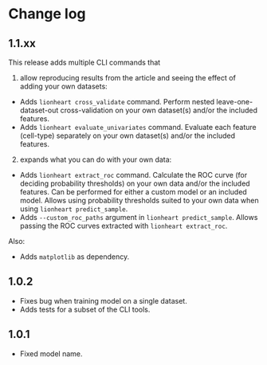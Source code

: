 # Change log

## 1.1.xx

This release adds multiple CLI commands that 

1) allow reproducing results from the article and seeing the effect of adding your own datasets:

 - Adds `lionheart cross_validate` command. Perform nested leave-one-dataset-out cross-validation on your own dataset(s) and/or the included features.
 - Adds `lionheart evaluate_univariates` command. Evaluate each feature (cell-type) separately on your own dataset(s) and/or the included features.
 
2) expands what you can do with your own data:

 - Adds `lionheart extract_roc` command. Calculate the ROC curve (for deciding probability thresholds) on your own data and/or the included features. Can be performed for either a custom model or an included model. Allows using probability thresholds suited to your own data when using `lionheart predict_sample`.
 - Adds `--custom_roc_paths` argument in `lionheart predict_sample`. Allows passing the ROC curves extracted with `lionheart extract_roc`.
 
Also:

 - Adds `matplotlib` as dependency.

## 1.0.2

 - Fixes bug when training model on a single dataset.
 - Adds tests for a subset of the CLI tools.

## 1.0.1

 - Fixed model name.